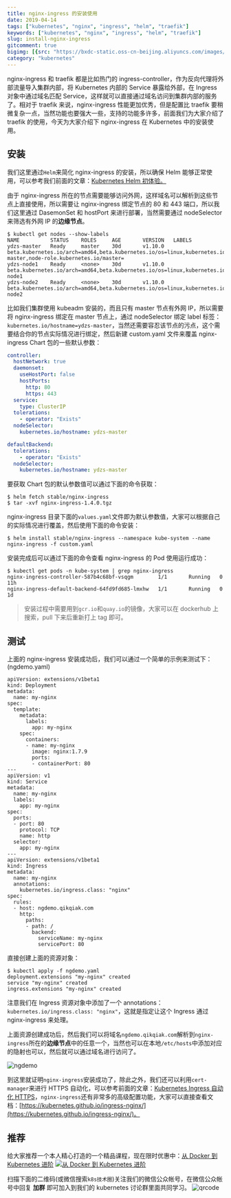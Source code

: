 ```yaml
---
title: nginx-ingress 的安装使用
date: 2019-04-14
tags: ["kubernetes", "nginx", "ingress", "helm", "traefik"]
keywords: ["kubernetes", "nginx", "ingress", "helm", "traefik"]
slug: install-nginx-ingress
gitcomment: true
bigimg: [{src: "https://bxdc-static.oss-cn-beijing.aliyuncs.com/images/xxlj0.jpg", desc: "https://unsplash.com/photos/fvaoHivsHGE"}]
category: "kubernetes"
---
```


nginx-ingress 和 traefik 都是比如热门的 ingress-controller，作为反向代理将外部流量导入集群内部，将 Kubernetes 内部的 Service 暴露给外部，在 Ingress 对象中通过域名匹配 Service，这样就可以直接通过域名访问到集群内部的服务了。相对于 traefik 来说，nginx-ingress 性能更加优秀，但是配置比 traefik 要稍微复杂一点，当然功能也要强大一些，支持的功能多许多，前面我们为大家介绍了 traefik 的使用，今天为大家介绍下 nginx-ingress 在 Kubernetes 中的安装使用。

<!--more-->

## 安装
我们这里通过`Helm`来简化 nginx-ingress 的安装，所以确保 Helm 能够正常使用，可以参考我们前面的文章：[Kubernetes Helm 初体验。](https://www.qikqiak.com/post/first-use-helm-on-kubernetes/)
<!--adsense-text-->
由于 nginx-ingress 所在的节点需要能够访问外网，这样域名可以解析到这些节点上直接使用，所以需要让 nginx-ingress 绑定节点的 80 和 443 端口，所以我们这里通过 DasemonSet 和 hostPort 来进行部署，当然需要通过 nodeSelector 来筛选有外网 IP 的**边缘节点**。

```shell
$ kubectl get nodes --show-labels
NAME          STATUS    ROLES     AGE       VERSION   LABELS
ydzs-master   Ready     master    30d       v1.10.0   beta.kubernetes.io/arch=amd64,beta.kubernetes.io/os=linux,kubernetes.io/hostname=ydzs-master,node-role.kubernetes.io/master=
ydzs-node1    Ready     <none>    30d       v1.10.0   beta.kubernetes.io/arch=amd64,beta.kubernetes.io/os=linux,kubernetes.io/hostname=ydzs-node1
ydzs-node2    Ready     <none>    30d       v1.10.0   beta.kubernetes.io/arch=amd64,beta.kubernetes.io/os=linux,kubernetes.io/hostname=ydzs-node2
```

比如我们集群使用 kubeadm 安装的，而且只有 master 节点有外网 IP，所以需要将 nginx-ingress 绑定在 master 节点上，通过 nodeSelector 绑定 label 标签：`kubernetes.io/hostname=ydzs-master`，当然还需要容忍该节点的污点，这个需要结合你的节点实际情况进行绑定，然后新建 custom.yaml 文件来覆盖 nginx-ingress Chart 包的一些默认参数：
```yaml
controller:
  hostNetwork: true
  daemonset:
    useHostPort: false
    hostPorts:
      http: 80
      https: 443
  service:
    type: ClusterIP
  tolerations:
    - operator: "Exists"
  nodeSelector:
    kubernetes.io/hostname: ydzs-master

defaultBackend:
  tolerations:
    - operator: "Exists"
  nodeSelector:
    kubernetes.io/hostname: ydzs-master
```

要获取 Chart 包的默认参数值可以通过下面的命令获取：
```shell
$ helm fetch stable/nginx-ingress
$ tar -xvf nginx-ingress-1.4.0.tgz
```

nginx-ingress 目录下面的`values.yaml`文件即为默认参数值，大家可以根据自己的实际情况进行覆盖，然后使用下面的命令安装：
```shell
$ helm install stable/nginx-ingress --namespace kube-system --name nginx-ingress -f custom.yaml
```
<!--adsense-->
安装完成后可以通过下面的命令查看 nginx-ingress 的 Pod 使用运行成功：
```shell
$ kubectl get pods -n kube-system | grep nginx-ingress
nginx-ingress-controller-587b4c68bf-vsqgm        1/1       Running   0          11h
nginx-ingress-default-backend-64fd9fd685-lmxhw   1/1       Running   0          1d
```

> 安装过程中需要用到`gcr.io`和`quay.io`的镜像，大家可以在 dockerhub 上搜索，pull 下来后重新打上 tag 即可。

## 测试
上面的 nginx-ingress 安装成功后，我们可以通过一个简单的示例来测试下：(ngdemo.yaml)
```shell
apiVersion: extensions/v1beta1
kind: Deployment
metadata:
  name: my-nginx
spec:
  template:
    metadata:
      labels:
        app: my-nginx
    spec:
      containers:
      - name: my-nginx
        image: nginx:1.7.9
        ports:
        - containerPort: 80
---
apiVersion: v1
kind: Service
metadata:
  name: my-nginx
  labels:
    app: my-nginx
spec:
  ports:
  - port: 80
    protocol: TCP
    name: http
  selector:
    app: my-nginx
---
apiVersion: extensions/v1beta1
kind: Ingress
metadata:
  name: my-nginx
  annotations:
    kubernetes.io/ingress.class: "nginx"
spec:
  rules:
  - host: ngdemo.qikqiak.com
    http:
      paths:
      - path: /
        backend:
          serviceName: my-nginx
          servicePort: 80
```

直接创建上面的资源对象：
```shell
$ kubectl apply -f ngdemo.yaml
deployment.extensions "my-nginx" created
service "my-nginx" created
ingress.extensions "my-nginx" created
```

注意我们在 Ingress 资源对象中添加了一个 annotations：`kubernetes.io/ingress.class: "nginx"`，这就是指定让这个 Ingress 通过 nginx-ingress 来处理。
<!--adsense-text-->
上面资源创建成功后，然后我们可以将域名`ngdemo.qikqiak.com`解析到`nginx-ingress`所在的**边缘节点**中的任意一个，当然也可以在本地`/etc/hosts`中添加对应的隐射也可以，然后就可以通过域名进行访问了。

![ngdemo](https://bxdc-static.oss-cn-beijing.aliyuncs.com/images/wX2oLT.jpg)

到这里就证明`nginx-ingress`安装成功了，除此之外，我们还可以利用`cert-manager`来进行 HTTPS 自动化，可以参考前面的文章：[Kubernetes Ingress 自动化 HTTPS](https://www.qikqiak.com/post/automatic-kubernetes-ingress-https-with-lets-encrypt)，`nginx-ingress`还有非常多的高级配置功能，大家可以直接查看文档：[https://kubernetes.github.io/ingress-nginx/](https://kubernetes.github.io/ingress-nginx/)。


## 推荐
给大家推荐一个本人精心打造的一个精品课程，现在限时优惠中：[从 Docker 到 Kubernetes 进阶](https://youdianzhishi.com/course/6n8xd6/)
[![从 Docker 到 Kubernetes 进阶](http://sdn.haimaxy.com/covers/2018/4/21/c4082e0f09c746aa848279a2567cffed.png)](https://youdianzhishi.com/course/6n8xd6/)

扫描下面的二维码(或微信搜索`k8s技术圈`)关注我们的微信公众帐号，在微信公众帐号中回复 **加群** 即可加入到我们的 kubernetes 讨论群里面共同学习。
![qrcode](https://www.qikqiak.com/img/posts/qrcode_for_gh_d6dd87b6ceb4_430.jpg)
